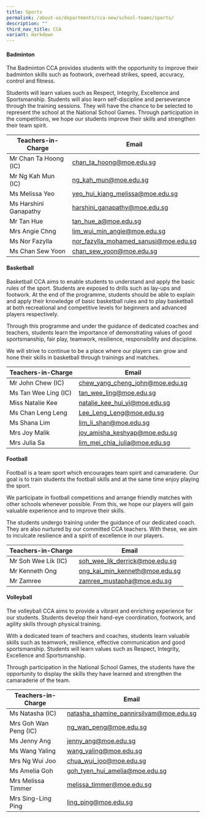 ```yaml
---
title: Sports
permalink: /about-us/departments/cca-new/school-teams/sports/
description: ""
third_nav_title: CCA
variant: markdown
---
```

<h4><strong>Badminton</strong></h4>
The Badminton CCA provides students with the opportunity to improve their badminton skills such as footwork, overhead strikes, speed, accuracy, control and fitness.

Students will learn values such as Respect, Integrity, Excellence and Sportsmanship. Students will also learn self-discipline and perseverance through the training sessions. They will have the chance to be selected to represent the school at the National School Games. Through participation in the competitions, we hope our students improve their skills and strengthen their team spirit.

| Teachers-in-Charge | Email |
| -------- | -------- |
| Mr Chan Ta Hoong (IC)     | <a href="mailto:chan_ta_hoong@moe.edu.sg" target="">chan_ta_hoong@moe.edu.sg</a>     |
| Mr Ng Kah Mun (IC)     | <a href="mailto:ng_kah_mun@moe.edu.sg" target="">ng_kah_mun@moe.edu.sg</a>     |
| Ms Melissa Yeo     | <a href="mailto:yeo_hui_kiang_melissa@moe.edu.sg" target="">yeo_hui_kiang_melissa@moe.edu.sg</a>     |
| Ms Harshini Ganapathy     | <a href="mailto:harshini_ganapathy@moe.edu.sg" target="">harshini_ganapathy@moe.edu.sg</a>     |
| Mr Tan Hue     | <a href="mailto:tan_hue_a@moe.edu.sg" target="">tan_hue_a@moe.edu.sg</a>     |
| Mrs Angie Chng     | <a href="mailto:lim_wui_min_angie@moe.edu.sg" target="">lim_wui_min_angie@moe.edu.sg</a>     |
| Ms Nor Fazylla    | <a href="mailto:nor_fazylla_mohamed_sanusi@moe.edu.sg" target="">nor_fazylla_mohamed_sanusi@moe.edu.sg</a>    |
| Ms Chan Sew Yoon     | <a href="mailto:chan_sew_yoon@moe.edu.sg" target="">chan_sew_yoon@moe.edu.sg</a>     |

<p></p><section id="basketball"><p></p>
<h4><strong>Basketball</strong></h4>
<p>Basketball CCA aims to enable students to understand and apply the basic rules of the sport. Students are exposed to drills such as lay-ups and footwork. At the end of the programme, students should be able to explain and apply their knowledge of basic basketball rules and to play basketball at both recreational and competitive levels for beginners and advanced players respectively.</p></section>
<p>Through this programme and under the guidance of dedicated coaches and teachers, students learn the importance of demonstrating values of good sportsmanship, fair play, teamwork, resilience, responsibility and discipline.</p>
<p>We will strive to continue to be a place where our players can grow and hone their skills in basketball through trainings and matches.</p>

| Teachers-in-Charge | Email |
| -------- | -------- |
| Mr John Chew (IC)     | <a href="mailto:chew_yang_cheng_john@moe.edu.sg" target="">chew_yang_cheng_john@moe.edu.sg</a>     |
| Ms Tan Wee Ling (IC)     | <a href="mailto:tan_wee_ling@moe.edu.sg" target="">tan_wee_ling@moe.edu.sg</a>    |
| Miss Natalie Kee     | <a href="mailto:natalie_kee_hui_yi@moe.edu.sg" target="">natalie_kee_hui_yi@moe.edu.sg</a>     |
| Ms Chan Leng Leng     | <a href="mailto:Lee_Leng_Leng@moe.edu.sg" target="">Lee_Leng_Leng@moe.edu.sg</a>    |
| Ms Shana Lim     | <a href="mailto:lim_li_shan@moe.edu.sg" target="">lim_li_shan@moe.edu.sg</a>    |
| Mrs Joy Malik    | <a href="mailto:joy_amisha_keshyap@moe.edu.sg" target="">joy_amisha_keshyap@moe.edu.sg</a>     |
| Mrs Julia Sa     | <a href="mailto:lim_mei_chia_julia@moe.edu.sg" target="">lim_mei_chia_julia@moe.edu.sg</a>    |

<p></p><section id="football"><p></p>
<h4><strong>Football</strong></h4>
<p>Football is a team sport which encourages team spirit and camaraderie. Our goal is to train students the football skills and at the same time enjoy playing the sport.</p></section>
<p>We participate in football competitions and arrange friendly matches with other schools whenever possible. From this, we hope our players will gain valuable experience and to improve their skills.</p>
<p>The students undergo training under the guidance of our dedicated coach. They are also nurtured by our committed CCA teachers. With these, we aim to inculcate resilience and a spirit of excellence in our players.</p>

| Teachers-in-Charge | Email |
| -------- | -------- |
| Mr Soh Wee Lik (IC)    | <a href="mailto:soh_wee_lik_derrick@moe.edu.sg" target="">soh_wee_lik_derrick@moe.edu.sg</a>     |
| Mr Kenneth Ong     | <a href="mailto:ong_kai_min_kenneth@moe.edu.sg" target="">ong_kai_min_kenneth@moe.edu.sg</a>      |
| Mr Zamree     | <a href="mailto:zamree_mustapha@moe.edu.sg" target="">zamree_mustapha@moe.edu.sg</a>    |


<h4><strong>Volleyball</strong></h4>

The volleyball CCA aims to provide a vibrant and enriching experience for our students. Students develop their hand-eye coordination, footwork, and agility skills through physical training. 

With a dedicated team of teachers and coaches, students learn valuable skills such as teamwork, resilience, effective communication and good sportsmanship. Students will learn values such as Respect, Integrity, Excellence and Sportsmanship.

Through participation in the National School Games, the students have the opportunity to display the skills they have learned and strengthen the camaraderie of the team. 
	
| Teachers-in-Charge | Email |
| -------- | -------- |
| Ms Natasha (IC)     | <a href="mailto:natasha_shamine_pannirsilvam@moe.edu.sg" target="">natasha_shamine_pannirsilvam@moe.edu.sg</a>     |
| Mrs Goh Wan Peng (IC)     | <a href="mailto:ng_wan_peng@moe.edu.sg" target="">ng_wan_peng@moe.edu.sg</a>     |
| Ms Jenny Ang     | <a href="mailto:jenny_ang@moe.edu.sgg" target="">jenny_ang@moe.edu.sg</a>     |
| Ms Wang Yaling     | <a href="mailto:wang_yaling@moe.edu.sg" target="">wang_yaling@moe.edu.sg</a>     |
| Mrs Ng Wui Joo     | <a href="mailto:chua_wui_joo@moe.edu.sg" target="">chua_wui_joo@moe.edu.sg</a>     |
| Ms Amelia Goh     | <a href="mailto:goh_tyen_hui_amelia@moe.edu.sg" target="">goh_tyen_hui_amelia@moe.edu.sg</a>     |
| Mrs Melissa Timmer     | <a href="mailto:melissa_timmer@moe.edu.sg" target="">melissa_timmer@moe.edu.sg</a>     |
| Mrs Sing-Ling Ping     | <a href="mailto:ling_ping@moe.edu.sg" target="">ling_ping@moe.edu.sg</a>     |
